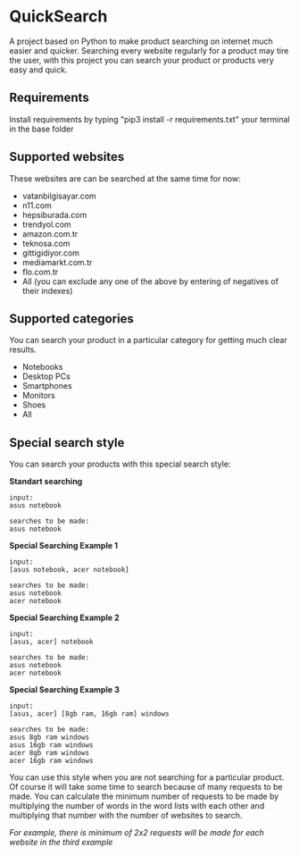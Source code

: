 # QuickSearch
A project based on Python to make product searching on internet much easier and quicker. Searching every website regularly for a product may tire the user, with this project you can search your product or products very easy and quick.

## Requirements
Install requirements by typing "pip3 install -r requirements.txt" your terminal in the base folder

## Supported websites
These websites are can be searched at the same time for now:

- vatanbilgisayar.com
- n11.com
- hepsiburada.com
- trendyol.com
- amazon.com.tr
- teknosa.com
- gittigidiyor.com
- mediamarkt.com.tr
- flo.com.tr
- All (you can exclude any one of the above by entering of negatives of their indexes)

## Supported categories
You can search your product in a particular category for getting much clear results.

- Notebooks
- Desktop PCs
- Smartphones
- Monitors
- Shoes
- All

## Special search style
You can search your products with this special search style:

**Standart searching**

    input:
    asus notebook
    
    searches to be made: 
    asus notebook

**Special Searching Example 1**

    input:
    [asus notebook, acer notebook]
    
    searches to be made:
    asus notebook
    acer notebook

**Special Searching Example 2**

    input:
    [asus, acer] notebook
    
    searches to be made:
    asus notebook
    acer notebook

**Special Searching Example 3**

    input:
    [asus, acer] [8gb ram, 16gb ram] windows
    
    searches to be made:
    asus 8gb ram windows
    asus 16gb ram windows
    acer 8gb ram windows
    acer 16gb ram windows

You can use this style when you are not searching for a particular product. Of course it will take some time to search because of many requests to be made. You can calculate the minimum number of requests to be made by multiplying the number of words in the word lists with each other and multiplying that number with the number of websites to search.

*For example, there is minimum of 2x2 requests will be made for each website in the third example*

